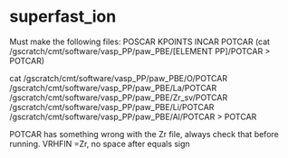 # superfast_ion
Must make the following files:
POSCAR
KPOINTS
INCAR
POTCAR (cat /gscratch/cmt/software/vasp_PP/paw_PBE/[ELEMENT PP]/POTCAR > POTCAR)

cat /gscratch/cmt/software/vasp_PP/paw_PBE/O/POTCAR /gscratch/cmt/software/vasp_PP/paw_PBE/La/POTCAR /gscratch/cmt/software/vasp_PP/paw_PBE/Zr_sv/POTCAR /gscratch/cmt/software/vasp_PP/paw_PBE/Li/POTCAR /gscratch/cmt/software/vasp_PP/paw_PBE/Al/POTCAR > POTCAR

POTCAR has something wrong with the Zr file, always check that before running. VRHFIN =Zr, no space after equals sign


